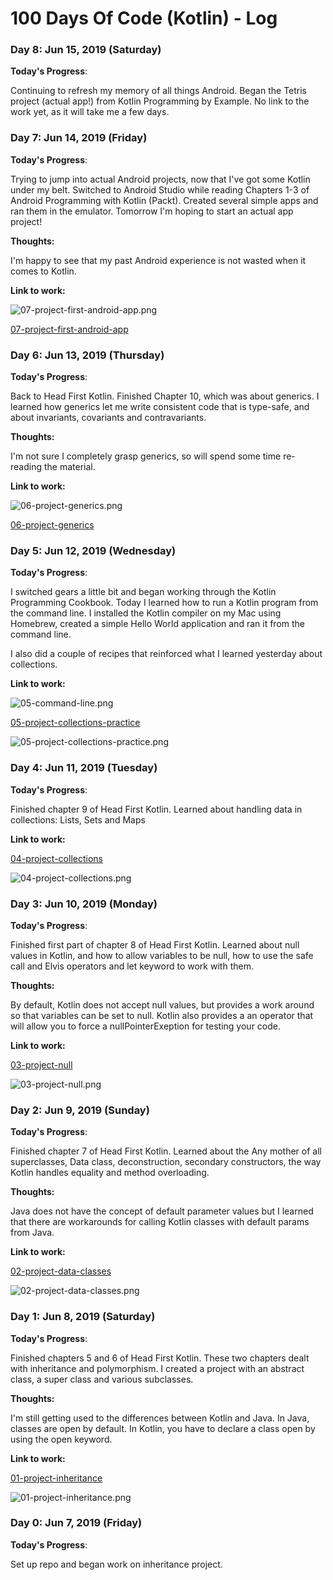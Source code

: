 # 100 Days Of Code (Kotlin) - Log

### Day 8: Jun 15, 2019 (Saturday)

**Today's Progress**: 

Continuing to refresh my memory of all things Android. Began the Tetris project (actual app!) from Kotlin Programming by Example. No link to the work yet, as it will take me a few days.


### Day 7: Jun 14, 2019 (Friday)

**Today's Progress**: 

Trying to jump into actual Android projects, now that I've got some Kotlin under my belt.  Switched to Android Studio while reading Chapters 1-3 of Android Programming with Kotlin (Packt). Created several simple apps and ran them in the emulator. Tomorrow I'm hoping to start an actual app project!

**Thoughts:** 

I'm happy to see that my past Android experience is not wasted when it comes to Kotlin. 


**Link to work:** 

![07-project-first-android-app.png](images/07-project-first-android-app.png)

[07-project-first-android-app](https://github.com/mirella4real/100-days-of-kotlin/tree/master/07-project-first-android-app/HelloWorldAgain)


### Day 6: Jun 13, 2019 (Thursday)

**Today's Progress**: 

Back to Head First Kotlin. Finished  Chapter 10, which was about generics. I learned how generics let me write consistent code that is type-safe, and about invariants, covariants and contravariants. 

**Thoughts:** 

I'm not sure I completely grasp generics, so will spend some time re-reading the material.


**Link to work:** 

![06-project-generics.png](images/06-project-generics.png)

[06-project-generics](https://github.com/mirella4real/100-days-of-kotlin/tree/master/06-project-generics/Generics)



### Day 5: Jun 12, 2019 (Wednesday)

**Today's Progress**: 

I switched gears a little bit and began working through the Kotlin Programming Cookbook. Today I learned how to run a Kotlin program from the command line. I installed the Kotlin compiler on my Mac using Homebrew, created a simple Hello World application and ran it from the command line.
 
I also did a couple of recipes that reinforced what I learned yesterday about collections. 


**Link to work:** 

![05-command-line.png](images/05-command-line.png)

[05-project-collections-practice](https://github.com/mirella4real/100-days-of-kotlin/tree/master/05-project-collections-practice/CollectionsPractice)

![05-project-collections-practice.png](images/05-project-collections-practice.png)


### Day 4: Jun 11, 2019 (Tuesday)

**Today's Progress**: 

Finished chapter 9 of Head First Kotlin.  Learned about handling data in collections: Lists, Sets and Maps
 

**Link to work:** 

[04-project-collections](https://github.com/mirella4real/100-days-of-kotlin/tree/master/04-project-collections/Collections)

![04-project-collections.png](images/04-project-collections.png)


### Day 3: Jun 10, 2019 (Monday)

**Today's Progress**: 

Finished first part of chapter 8 of Head First Kotlin.  Learned about null values in Kotlin, and how to allow variables to be null, how to use the safe call and Elvis operators and let keyword to work with them.

**Thoughts:** 

By default, Kotlin does not accept null values, but provides a work around so that variables can be set to null.  Kotlin also provides a an operator that will allow you to force a nullPointerExeption for testing your code. 

**Link to work:** 

[03-project-null](https://github.com/mirella4real/100-days-of-kotlin/tree/master/03-project-null/Null%20Values)

![03-project-null.png](images/03-project-null.png)


### Day 2: Jun 9, 2019 (Sunday)

**Today's Progress**: 

Finished chapter 7 of Head First Kotlin.  Learned about the Any mother of all superclasses, Data class, deconstruction, secondary constructors, the way Kotlin handles equality and method overloading. 

**Thoughts:** 

Java does not have the concept of default parameter values but I learned that there are workarounds for calling Kotlin classes with default params from Java.

**Link to work:** 

[02-project-data-classes](https://github.com/mirella4real/100-days-of-kotlin/tree/master/02-project-data-classes/Recipes)

![02-project-data-classes.png](images/02-project-data-classes.png)


### Day 1: Jun 8, 2019 (Saturday)

**Today's Progress**: 

Finished chapters 5 and 6 of Head First Kotlin.  These two chapters dealt with inheritance and polymorphism.  I created a project with an abstract class, a super class and various subclasses. 

**Thoughts:** 

I'm still getting used to the differences between Kotlin and Java. In Java, classes are open by default. In Kotlin, you have to declare a class open by using the open keyword.

**Link to work:** 

[01-project-inheritance](https://github.com/mirella4real/100-days-of-kotlin/tree/master/01-project-inheritance/Animal)

![01-project-inheritance.png](images/01-project-inheritance.png)


### Day 0: Jun 7, 2019 (Friday)

**Today's Progress**: 

Set up repo and began work on inheritance project.

